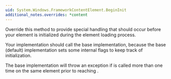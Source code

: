 ```yaml
---
uid: System.Windows.FrameworkContentElement.BeginInit
additional_notes.overrides: *content
---
```


<p>Override this method to provide special handling that should occur before your element is initialized during the element loading process.  
  
 Your implementation should call the base implementation, because the base (default) implementation sets some internal flags to keep track of initialization.  
  
 The base implementation will throw an exception if <xref href="System.Windows.FrameworkContentElement.BeginInit"></xref> is called more than one time on the same element prior to reaching <xref href="System.Windows.FrameworkContentElement.EndInit"></xref>.</p>


